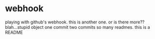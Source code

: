 webhook
=======

playing with github's webhook.
this is another one.
or is there more??
blah...stupid object
one commit
two commits
so many readmes.
this is a README
